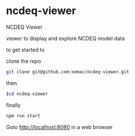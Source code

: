 # ncdeq-viewer
NCDEQ Viewer

viewer to display and explore NCDEQ model data

to get started to

clone the repo
```bash
git clone git@github.com:nemac/ncdeq-viewer.git
```

then
```bash
$cd ncdeq-viewer
```

finally
```bash
npm run start
```

Goto [http://localhost:8080](http://localhost:8080) in a web browser
